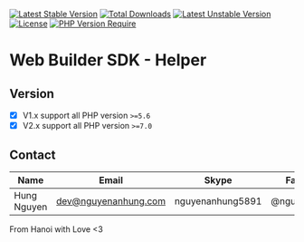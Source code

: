 [![Latest Stable Version](http://poser.pugx.org/web-builder-sdk/helper/v)](https://packagist.org/packages/web-builder-sdk/helper) [![Total Downloads](http://poser.pugx.org/web-builder-sdk/helper/downloads)](https://packagist.org/packages/web-builder-sdk/helper) [![Latest Unstable Version](http://poser.pugx.org/web-builder-sdk/helper/v/unstable)](https://packagist.org/packages/web-builder-sdk/helper) [![License](http://poser.pugx.org/web-builder-sdk/helper/license)](https://packagist.org/packages/web-builder-sdk/helper) [![PHP Version Require](http://poser.pugx.org/web-builder-sdk/helper/require/php)](https://packagist.org/packages/web-builder-sdk/helper)

# Web Builder SDK - Helper

## Version

- [x] V1.x support all PHP version `>=5.6`
- [x] V2.x support all PHP version `>=7.0`

## Contact

| Name        | Email                | Skype            | Facebook      |
|-------------|----------------------|------------------|---------------|
| Hung Nguyen | dev@nguyenanhung.com | nguyenanhung5891 | @nguyenanhung |

From Hanoi with Love <3

